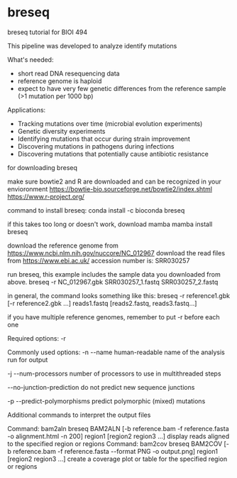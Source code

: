 # breseq
breseq tutorial for BIOI 494

This pipeline was developed to analyze identify mutations

What's needed:
- short read DNA resequencing data
- reference genome is haploid
- expect to have very few genetic differences from the reference sample (>1 mutation per 1000 bp)

Applications:
- Tracking mutations over time (microbial evolution experiments)
- Genetic diversity experiments
- Identifying mutations that occur during strain improvement 
- Discovering mutations in pathogens during infections
- Discovering mutations that potentially cause antibiotic resistance


for downloading breseq

make sure bowtie2 and R are downloaded and can be recognized in your envioronment
https://bowtie-bio.sourceforge.net/bowtie2/index.shtml 
https://www.r-project.org/

command to install breseq:
conda install -c bioconda breseq

if this takes too long or doesn't work, download mamba
mamba install breseq

download the reference genome from https://www.ncbi.nlm.nih.gov/nuccore/NC_012967
download the read files from https://www.ebi.ac.uk/ 
accession number is: SRR030257
 
run breseq, this example includes the sample data you downloaded from above. 
breseq -r NC_012967.gbk SRR030257_1.fastq SRR030257_2.fastq

in general, the command looks something like this:
breseq -r reference1.gbk [-r reference2.gbk ...] reads1.fastq [reads2.fastq, reads3.fastq...]

if you have multiple reference genomes, remember to put -r before each one


Required options:
-r


Commonly used options:
-n <string> --name <string> 
human-readable name of the analysis run for output

-j <int> --num-processors <int>
number of processors to use in multithreaded steps

--no-junction-prediction
do not predict new sequence junctions

-p --predict-polymorphisms
predict polymorphic (mixed) mutations

Additional commands to interpret the output files

Command: bam2aln
breseq BAM2ALN [-b reference.bam -f reference.fasta -o alignment.html -n 200] region1 [region2 region3 ...]
display reads aligned to the specified region or regions
Command: bam2cov
breseq BAM2COV [-b reference.bam -f reference.fasta --format PNG -o output.png] region1 [region2 region3 ...]
create a coverage plot or table for the specified region or regions 

